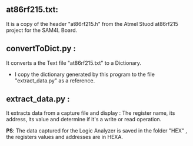 ## at86rf215.txt:
It is a copy of the header "at86rf215.h" from the Atmel Stuod at86rf215 project for the SAM4L Board.

## convertToDict.py :
It converts a the Text file "at86rf215.txt" to a Dictionary.
- I copy the dictionary generated by this program to the file "extract_data.py" as a reference.

## extract_data.py : 
It extracts data from a capture file and display : The register name, its address, its value and determine if it's a write or read operation.


__PS__: The data captured for the Logic Analyzer is saved in the folder "HEX" , the registers values and addresses are in HEXA.

